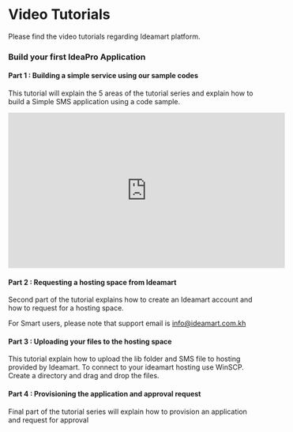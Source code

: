 ﻿# Video Tutorials

Please find the video tutorials regarding Ideamart platform.

### Build your first IdeaPro Application

#### Part 1 : Building a simple service using our sample codes

This tutorial will explain the 5 areas of the tutorial series and explain how to build a Simple SMS application using a code sample.

<iframe width="560" height="315" 
    src="https://www.youtube.com/watch?v=bfH_zB6ZZmA" 
    frameborder="0" 
    allow="accelerometer; autoplay; clipboard-write; encrypted-media; gyroscope; picture-in-picture" 
    allowfullscreen>
</iframe>

#### Part 2 : Requesting a hosting space from Ideamart

Second part of the tutorial explains how to create an Ideamart account and how to request for a hosting space.

For Smart users, please note that support email is info@ideamart.com.kh

#### Part 3 : Uploading your files to the hosting space

This tutorial explain how to upload the lib folder and SMS file to hosting provided by Ideamart. To connect to your ideamart hosting use WinSCP. Create a directory and drag and drop the files.

#### Part 4 : Provisioning the application and approval request

Final part of the tutorial series will explain how to provision an application and request for approval
